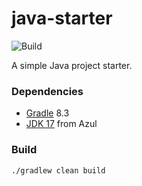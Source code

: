# java-starter
![Build](https://github.com/rbento/java-starter/actions/workflows/gradle.yml/badge.svg)

A simple Java project starter.

### Dependencies

- [Gradle](https://gradle.org/releases/) 8.3
- [JDK 17](https://www.azul.com/downloads/?package=jdk#zulu) from Azul

### Build

```bash
./gradlew clean build
```
